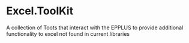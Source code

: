 # Excel.ToolKit
A collection of Toots that interact with the EPPLUS to provide additional functionality to excel not found in current libraries
